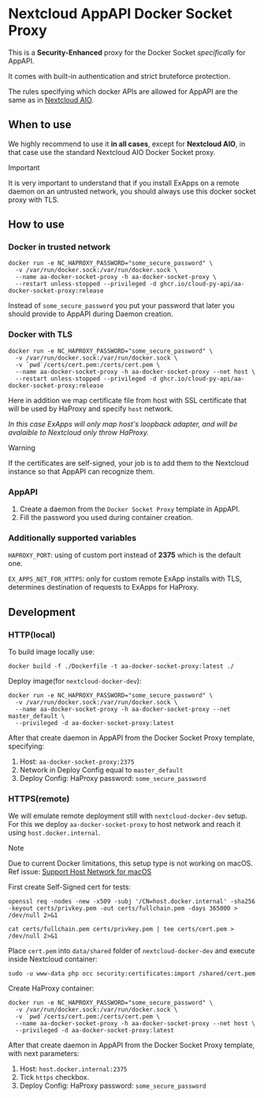 # Nextcloud AppAPI Docker Socket Proxy

This is a **Security-Enhanced** proxy for the Docker Socket *specifically* for AppAPI.

It comes with built-in authentication and strict bruteforce protection.

The rules specifying which docker APIs are allowed for AppAPI are the same as in [Nextcloud AIO](https://github.com/nextcloud/all-in-one/tree/main/Containers/docker-socket-proxy).

## When to use

We highly recommend to use it **in all cases**, except for **Nextcloud AIO**, in that case use the standard Nextcloud AIO Docker Socket proxy.

> [!IMPORTANT]
> It is very important to understand that if you install ExApps on a remote daemon on an untrusted network,
> you should always use this docker socket proxy with TLS.

## How to use

### Docker in trusted network

```shell
docker run -e NC_HAPROXY_PASSWORD="some_secure_password" \
  -v /var/run/docker.sock:/var/run/docker.sock \
  --name aa-docker-socket-proxy -h aa-docker-socket-proxy \
  --restart unless-stopped --privileged -d ghcr.io/cloud-py-api/aa-docker-socket-proxy:release
```

Instead of `some_secure_password` you put your password that later you should provide to AppAPI during Daemon creation.

### Docker with TLS

```shell
docker run -e NC_HAPROXY_PASSWORD="some_secure_password" \
  -v /var/run/docker.sock:/var/run/docker.sock \
  -v `pwd`/certs/cert.pem:/certs/cert.pem \
  --name aa-docker-socket-proxy -h aa-docker-socket-proxy --net host \
  --restart unless-stopped --privileged -d ghcr.io/cloud-py-api/aa-docker-socket-proxy:release
```

Here in addition we map certificate file from host with SSL certificate that will be used by HaProxy and specify `host` network.

*In this case ExApps will only map host's loopback adapter, and will be avalaible to Nextcloud only throw HaProxy.*

> [!WARNING]
> If the certificates are self-signed, your job is to add them to the Nextcloud instance so that AppAPI can recognize them.

### AppAPI

1. Create a daemon from the `Docker Socket Proxy` template in AppAPI.
2. Fill the password you used during container creation.

### Additionally supported variables

`HAPROXY_PORT`: using of custom port instead of **2375** which is the default one.

`EX_APPS_NET_FOR_HTTPS`: only for custom remote ExApp installs with TLS, determines destination of requests to ExApps for HaProxy.

## Development

### HTTP(local)

To build image locally use:

```shell
docker build -f ./Dockerfile -t aa-docker-socket-proxy:latest ./
```

Deploy image(for `nextcloud-docker-dev`):

```shell
docker run -e NC_HAPROXY_PASSWORD="some_secure_password" \
  -v /var/run/docker.sock:/var/run/docker.sock \
  --name aa-docker-socket-proxy -h aa-docker-socket-proxy --net master_default \
  --privileged -d aa-docker-socket-proxy:latest
```

After that create daemon in AppAPI from the Docker Socket Proxy template, specifying:
1. Host: `aa-docker-socket-proxy:2375`
2. Network in Deploy Config equal to `master_default`
3. Deploy Config: HaProxy password: `some_secure_password`

### HTTPS(remote)

We will emulate remote deployment still with `nextcloud-docker-dev` setup.
For this we deploy `aa-docker-socket-proxy` to host network and reach it using `host.docker.internal`.

> [!NOTE]
> Due to current Docker limitations, this setup type is not working on macOS.
> Ref issue: [Support Host Network for macOS](https://github.com/docker/roadmap/issues/238)

First create Self-Signed cert for tests:

```shell
openssl req -nodes -new -x509 -subj '/CN=host.docker.internal' -sha256 -keyout certs/privkey.pem -out certs/fullchain.pem -days 365000 > /dev/null 2>&1
```

```shell
cat certs/fullchain.pem certs/privkey.pem | tee certs/cert.pem > /dev/null 2>&1
```

Place `cert.pem` into `data/shared` folder of `nextcloud-docker-dev` and execute inside Nextcloud container:

```shell
sudo -u www-data php occ security:certificates:import /shared/cert.pem
```

Create HaProxy container:

```shell
docker run -e NC_HAPROXY_PASSWORD="some_secure_password" \
  -v /var/run/docker.sock:/var/run/docker.sock \
  -v `pwd`/certs/cert.pem:/certs/cert.pem \
  --name aa-docker-socket-proxy -h aa-docker-socket-proxy --net host \
  --privileged -d aa-docker-socket-proxy:latest
```

After that create daemon in AppAPI from the Docker Socket Proxy template, with next parameters:
1. Host: `host.docker.internal:2375`
2. Tick `https` checkbox.
3. Deploy Config: HaProxy password: `some_secure_password`
